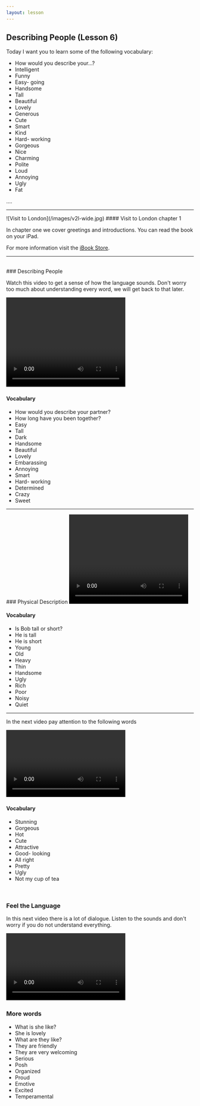 ```yaml
---
layout: lesson
---
```

## Describing People (Lesson 6)


Today I want you to learn some of the following vocabulary:

* How would you describe your...?
* Intelligent
* Funny
* Easy- going
* Handsome
* Tall
* Beautiful
* Lovely
* Generous
* Cute
* Smart
* Kind
* Hard- working
* Gorgeous
* Nice
* Charming 
* Polite
* Loud
* Annoying
* Ugly
* Fat

….

<hr>
![Visit to London](/images/v2l-wide.jpg)
#### Visit to London chapter 1

In chapter one we cover greetings and introductions. 
You can read the book on your iPad.

For more information visit the [iBook Store](https://itunes.apple.com/us/book/portuguese-for-travelers/id568515833).

<hr>

<br class="column">
### Describing People

Watch this video to get a sense of how the language sounds. Don't worry too much about understanding every word, we will get back to that later.


<video width="320" height="240" preload="none">
    <source type="video/youtube" src="https://www.youtube.com/watch?v=8nIeL3JsFko&list=FLLWtwPlc7oWphbETPsP7oDg&index=487" />
</video>

#### Vocabulary

* How would you describe your partner?
* How long have you been together? 
* Easy
* Tall 
* Dark
* Handsome
* Beautiful
* Lovely
* Embarassing 
* Annoying
* Smart 
* Hard- working
* Determined
* Crazy
* Sweet 


<hr>
### Physical Description

<video width="320" height="240" preload="none">
    <source type="video/youtube" src="https://www.youtube.com/watch?v=QDeZGtpSsMU" />
</video>

#### Vocabulary

* Is Bob tall or short?
* He is tall
* He is short 
* Young 
* Old
* Heavy
* Thin
* Handsome
* Ugly
* Rich
* Poor
* Noisy
* Quiet

<hr>

In the next video pay attention to the following words


<video width="320" height="180" preload="none">
    <source type="video/youtube" src="https://www.youtube.com/watch?v=OcuCCV9rpXg" />
</video>

#### Vocabulary

* Stunning 
* Gorgeous
* Hot
* Cute
* Attractive
* Good- looking
* All right 
* Pretty 
* Ugly
* Not my cup of tea



<br class="column">

### Feel the Language

In this next video there is a lot of dialogue. 
Listen to the sounds and don't worry if you do not understand everything.

<video width="320" height="180" preload="none">
    <source type="video/youtube" src="https://www.youtube.com/watch?v=mI15ewNwv9c" />
</video>


<br class="column">

### More words


* What is she like?  
* She is lovely
* What are they like?
* They are friendly
* They are very welcoming
* Serious
* Posh
* Organized
* Proud
* Emotive 
* Excited 
* Temperamental



